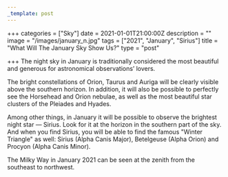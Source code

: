 ```yaml
---
_template: post
---
```



+++
categories = ["Sky"]
date = 2021-01-01T21:00:00Z
description = ""
image = "/images/january_n.jpg"
tags = ["2021", "January", "Sirius"]
title = "What Will The January Sky Show Us?"
type = "post"

+++
The night sky in January is traditionally considered the most beautiful and generous for astronomical observations’ lovers.

The bright constellations of Orion, Taurus and Auriga will be clearly visible above the southern horizon. In addition, it will also be possible to perfectly see the Horsehead and Orion nebulae, as well as the most beautiful star clusters of the Pleiades and Hyades.

Among other things, in January it will be possible to observe the brightest night star — Sirius. Look for it at the horizon in the southern part of the sky. And when you find Sirius, you will be able to find the famous "Winter Triangle" as well: Sirius (Alpha Canis Major), Betelgeuse (Alpha Orion) and Procyon (Alpha Canis Minor).

The Milky Way in January 2021 can be seen at the zenith from the southeast to northwest.
